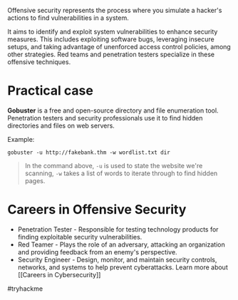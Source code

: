 Offensive security represents the process where you simulate a hacker's actions to find vulnerabilities in a system.

It aims to identify and exploit system vulnerabilities to enhance security measures. This includes exploiting software bugs, leveraging insecure setups, and taking advantage of unenforced access control policies, among other strategies. Red teams and penetration testers specialize in these offensive techniques.

# Practical case
**Gobuster** is a free and open-source directory and file enumeration tool. Penetration testers and security professionals use it to find hidden directories and files on web servers.

Example:
```shell
gobuster -u http://fakebank.thm -w wordlist.txt dir
```

> In the command above, `-u` is used to state the website we're scanning, `-w` takes a list of words to iterate through to find hidden pages.

# Careers in Offensive Security
- Penetration Tester - Responsible for testing technology products for finding exploitable security vulnerabilities.
- Red Teamer - Plays the role of an adversary, attacking an organization and providing feedback from an enemy's perspective.
- Security Engineer - Design, monitor, and maintain security controls, networks, and systems to help prevent cyberattacks.
Learn more about [[Careers in Cybersecurity]]

#tryhackme
